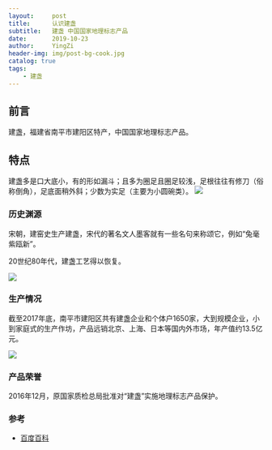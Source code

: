 ```yaml
---
layout:     post
title:      认识建盏
subtitle:   建盏 中国国家地理标志产品
date:       2019-10-23
author:     YingZi
header-img: img/post-bg-cook.jpg
catalog: true
tags:
    - 建盏
---
```


## 前言

建盏，福建省南平市建阳区特产，中国国家地理标志产品。

## 特点

建盏多是口大底小，有的形如漏斗；且多为圈足且圈足较浅，足根往往有修刀（俗称倒角），足底面稍外斜；少数为实足（主要为小圆碗类）。
![](https://gss1.bdstatic.com/-vo3dSag_xI4khGkpoWK1HF6hhy/baike/c0%3Dbaike92%2C5%2C5%2C92%2C30/sign=a7af3517542c11dfcadcb771024e09b5/a6efce1b9d16fdfa6a27341ab78f8c5495ee7bff.jpg)

### 历史渊源

宋朝，建窑史生产建盏，宋代的著名文人墨客就有一些名句来称颂它，例如“兔毫紫瓯新”。

20世纪80年代，建盏工艺得以恢复。

![](https://gss1.bdstatic.com/-vo3dSag_xI4khGkpoWK1HF6hhy/baike/c0%3Dbaike92%2C5%2C5%2C92%2C30/sign=d7d4c70bfed3572c72ef948eeb7a0842/77c6a7efce1b9d1620ff0a83ffdeb48f8c54641c.jpg)

### 生产情况

截至2017年底，南平市建阳区共有建盏企业和个体户1650家，大到规模企业，小到家庭式的生产作坊，产品远销北京、上海、日本等国内外市场，年产值约13.5亿元。

![](https://gss0.bdstatic.com/-4o3dSag_xI4khGkpoWK1HF6hhy/baike/c0%3Dbaike150%2C5%2C5%2C150%2C50/sign=c93474c17ff08202399f996d2a929088/b21c8701a18b87d643003bfd0b0828381e30fd96.jpg)

### 产品荣誉

2016年12月，原国家质检总局批准对“建盏”实施地理标志产品保护。

### 参考

- [百度百科](https://baike.baidu.com/item/%E5%BB%BA%E7%9B%8F/10970748?fr=aladdin)
